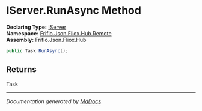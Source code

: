 ﻿<!--  
  <auto-generated>   
    The contents of this file were generated by a tool.  
    Changes to this file may be list if the file is regenerated  
  </auto-generated>   
-->

# IServer.RunAsync Method

**Declaring Type:** [IServer](../index.md)  
**Namespace:** [Friflo.Json.Fliox.Hub.Remote](../../index.md)  
**Assembly:** Friflo.Json.Fliox.Hub

```csharp
public Task RunAsync();
```

## Returns

Task

___

*Documentation generated by [MdDocs](https://github.com/ap0llo/mddocs)*
